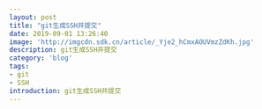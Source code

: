 ```yaml
---
layout: post
title: "git生成SSH并提交"
date: 2019-09-01 13:26:40
image: 'http://imgcdn.sdk.cn/article/_Yje2_hCmxAOUVmzZdKh.jpg'
description: git生成SSH并提交
category: 'blog'
tags:
- git
- SSH
introduction: git生成SSH并提交
---
```


<script>
window.location.href='https://victorfengming.github.io/2019/08/github-generate-ssh/';
</script>

